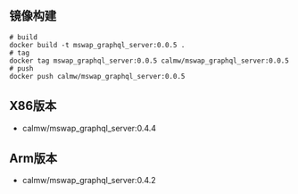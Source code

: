 ## 镜像构建

``` shell
# build 
docker build -t mswap_graphql_server:0.0.5 . 
# tag
docker tag mswap_graphql_server:0.0.5 calmw/mswap_graphql_server:0.0.5
# push
docker push calmw/mswap_graphql_server:0.0.5
```

## X86版本

- calmw/mswap_graphql_server:0.4.4

## Arm版本

- calmw/mswap_graphql_server:0.4.2

